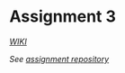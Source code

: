 Assignment 3
============

_[WIKI](wiki)_

*See [assignment repository](https://github.com/uis-dat630-fall2015/assignment-3)*
